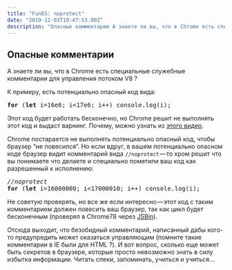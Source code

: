 ```yaml
---
title: "FunES: noprotect"
date: "2019-12-03T19:47:53.00Z"
description: "Опасные комментарии А знаете ли вы, что в Chrome есть специальные служебные комментарии для управления потоком V8 ?  К примеру, "
---
```


<h2 id="-">Опасные комментарии</h2><p>А знаете ли вы, что в Chrome есть специальные служебные комментарии для управления потоком V8 ?</p><!--kg-card-begin: html-->
<p>К примеру, есть потенциально опасный код вида:</p>
<pre><strong>for</strong> (<strong>let</strong> i=16e6; i&lt;17e6; i++) console.log(i);</pre>
<p>Этот код будет работать бесконечно, но Chrome решит не выполнять этот код и выдаст варнинг. Почему, можно узнать из <a href="https://www.youtube.com/watch?v=5zSR7FfaLCY" target="_blank" rel="noopener noreferrer">этого видео</a>.</p>
<p>Chrome постарается не выполнять потенциально опасный код, чтобы браузер “не повесился”. Но если вдруг, в вашем потенциально опасном коде браузер видит комментарий вида <code>//noprotect</code> — то хром решит что вы понимаете что делаете и специально пометили ваш код как разрешенный к исполнению:</p>
<pre><em>//noprotect</em><strong><br>for</strong> (<strong>let</strong> i=16000000; i&lt;17000010; i++) console.log(i);</pre>
<p>Не советую проверять, но все же если интересно — этот код с таким комментарием должен повесить ваш браузер, так как цикл будет бесконечным (проверял в Chrome78 через <a href="https://jsbin.com/" target="_blank" rel="noopener noreferrer">JSBin</a>).</p>
<p>Отсюда выходит, что безобидный комментарий, написанный дабы кого-то предупредить может оказаться управляющим (помните такие комментарии в IE были для HTML ?). И вот вопрос, сколько еще может быть секретов в браузере, которые просто невозможно знать в силу избытка информации. Читать спеки, запоминать, учиться и учиться…</p>

<!--kg-card-end: html-->

